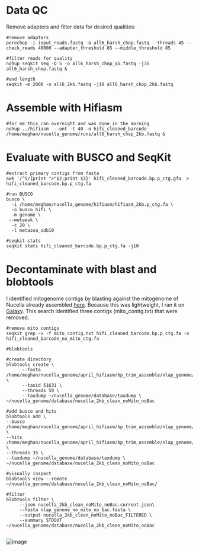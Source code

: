 # Data QC
Remove adapters and filter data for desired qualities: 

```
#remove adapters
porechop -i input_reads.fastq -o all6_harsh_chop.fastq --threads 45 --check_reads 40000 --adapter_threshold 85 --middle_threshold 85

#filter reads for quality 
nohup seqkit seq -Q 5 -o all6_harsh_chop_q5.fastq -j35 all6_harsh_chop.fastq &

#and length
seqkit -m 2000 -o all6_2kb.fastq -j10 all6_harsh_chop_2kb.fastq 
```

# Assemble with Hifiasm

```
#for me this ran overnight and was done in the morning
nohup ../hifiasm  --ont -t 40 -o hifi_cleaned_barcode /home/meghan/nucella_genome/runs/all6_harsh_chop_2kb.fastq &
```
# Evaluate with BUSCO and SeqKit

```
#extract primary contigs from fasta
awk '/^S/{print ">"$2;print $3}' hifi_cleaned_barcode.bp.p_ctg.gfa  > hifi_cleaned_barcode.bp.p_ctg.fa 

#run BUSCO 
busco \
  -i /home/meghan/nucella_genome/hifiasm/hifiasm_2kb.p_ctg.fa \
  -o busco_hifi \
  -m genome \
 --metaeuk \
  -c 20 \
  -l metazoa_odb10

#seqkit stats
seqkit stats hifi_cleaned_barcode.bp.p_ctg.fa -j10
```

# Decontaminate with blast and blobtools
I identified mitogenome contigs by blasting against the mitogenome of Nucella already assembled [here](https://doi.org/10.1007/s00227-024-04424-3). Because this was lightweight, I ran it on [Galaxy](https://usegalaxy.org/). This search identified three contigs (mito_contig.txt) that were removed.  

```
#remove mito contigs 
seqkit grep -v -f mito_contig.txt hifi_cleaned_barcode.bp.p_ctg.fa -o hifi_cleaned_barcode_no_mito_ctg.fa

#blobtools

#create directory
blobtools create \
      --fasta /home/meghan/nucella_genome/april_hifiasm/bp_trim_assemble/nlap_genome/nlap_genome_no_mito_no_bac.fasta \
      --taxid 51631 \
      --threads 50 \
      --taxdump ~/nucella_genome/database/taxdump \
~/nucella_genome/database/nucella_2kb_clean_noMito_noBac

#add busco and hits 
blobtools add \
--busco /home/meghan/nucella_genome/april_hifiasm/bp_trim_assemble/nlap_genome/no_mito_no_bac_busco.tsv \
--hits /home/meghan/nucella_genome/april_hifiasm/bp_trim_assemble/nlap_genome/fast_hifi_cleaned_barcode.diamond.blastx.out \
--threads 35 \
--taxdump ~/nucella_genome/database/taxdump \
~/nucella_genome/database/nucella_2kb_clean_noMito_noBac

#visually inspect
blobtools view --remote ~/nucella_genome/database/nucella_2kb_clean_noMito_noBac/

#filter
blobtools filter \
     --json nucella_2kb_clean_noMito_noBac.current.json\
     --fasta nlap_genome_no_mito_no_bac.fasta \
     --output nucella_2kb_clean_noMito_noBac_FILTERED \
     --summary STDOUT ~/nucella_genome/database/nucella_2kb_clean_noMito_noBac


```

![image](https://github.com/user-attachments/assets/f0095271-512d-43bf-b98e-410a6ff94eed)




